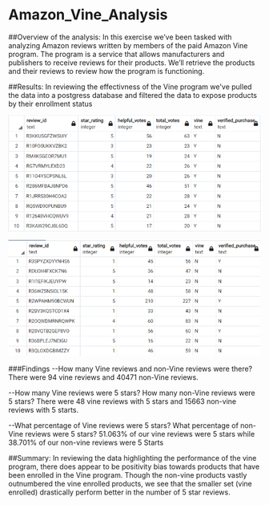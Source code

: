 # Amazon_Vine_Analysis

##Overview of the analysis:
In this exercise we’ve been tasked with analyzing Amazon reviews written by members of the paid Amazon Vine program. The program is a service that allows manufacturers and publishers to receive reviews for their products. We’ll retrieve the products and their reviews to review how the program is functioning.

##Results: 
In reviewing the effectivness of the Vine program we've pulled the data into a postgress database and filtered the data to expose products by their enrollment status

![Vine Enrolled](https://github.com/taxcollecter/Amazon_Vine_Analysis/blob/1b6487e24ac682bd112238512d53fef5194c7421/Resources/FilteredVotesGreater50pctPaid.png)

![Vine Not Enrolled](https://github.com/taxcollecter/Amazon_Vine_Analysis/blob/1b6487e24ac682bd112238512d53fef5194c7421/Resources/FilteredVotesGreater50pctUnPaid.png)

###Findings
--How many Vine reviews and non-Vine reviews were there?
There were 94 vine reviews and 40471 non-Vine reviews.

--How many Vine reviews were 5 stars? How many non-Vine reviews were 5 stars?
There were 48 vine reviews with 5 stars and 15663 non-vine reviews with 5 starts.

--What percentage of Vine reviews were 5 stars? What percentage of non-Vine reviews were 5 stars?
51.063% of our vine reviews were 5 stars while 38.701% of our non-vine reviews were 5 Starts 

##Summary: 
In reviewing the data highlighting the performance of the vine program, there does appear to be positivity bias towards products that have been enrolled in the Vine program. Though the non-vine products vastly outnumbered the vine enrolled products, we see that the smaller set (vine enrolled) drastically perform better in the number of 5 star reviews.  
